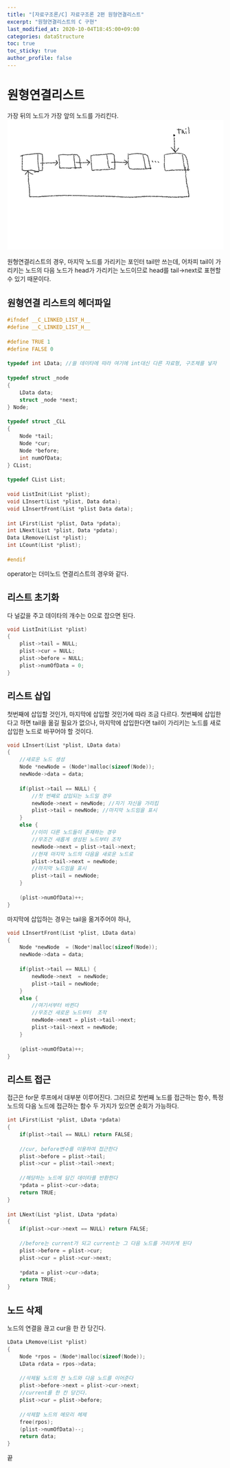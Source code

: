 ```yaml
---
title: "[자료구조론/C] 자료구조론 2편 원형연결리스트"
excerpt: "원형연결리스트의 C 구현"
last_modified_at: 2020-10-04T18:45:00+09:00
categories: dataStructure
toc: true
toc_sticky: true
author_profile: false
---
```

# 원형연결리스트

가장 뒤의 노드가 가장 앞의 노드를 가리킨다.
![CLinkedList](/assets/images/CLinkedList/CLinkedList.jpg)

원형연결리스트의 경우, 마지막 노드를 가리키는 포인터 tail만 쓰는데, 어차피 tail이 가리키는 노드의 다음 노드가 head가 가리키는 노드이므로 head를 tail->next로 표현할 수 있기 때문이다.

## 원형연결 리스트의 헤더파일

``` c
#ifndef __C_LINKED_LIST_H__
#define __C_LINKED_LIST_H__

#define TRUE 1
#define FALSE 0

typedef int LData; //쓸 데이타에 따라 여기에 int대신 다른 자료형, 구조체를 넣자

typedef struct _node
{
	LData data;
	struct _node *next;
} Node;

typedef struct _CLL
{
	Node *tail;
	Node *cur;
	Node *before;
	int numOfData;
} CList;

typedef CList List;

void ListInit(List *plist);
void LInsert(List *plist, Data data);
void LInsertFront(List *plist Data data);

int LFirst(List *plist, Data *pdata);
int LNext(List *plist, Data *pdata);
Data LRemove(List *plist);
int LCount(List *plist);

#endif
```

operator는 더미노드 연결리스트의 경우와 같다.

## 리스트 초기화

다 널값을 주고 데이타의 개수는 0으로 잡으면 된다.

``` c
void ListInit(List *plist)
{
	plist->tail = NULL;
	plist->cur = NULL;
	plist->before = NULL;
	plist->numOfData = 0;
}
```

## 리스트 삽입

첫번째에 삽입할 것인가, 마지막에 삽입할 것인가에 따라 조금 다르다.
첫번째에 삽입한다고 하면 tail을 옮길 필요가 없으나, 마지막에 삽입한다면 tail이 가리키는 노드를 새로 삽입한 노드로 바꾸어야 할 것이다.

``` c
void LInsert(List *plist, LData data)
{
	//새로운 노드 생성
	Node *newNode = (Node*)malloc(sizeof(Node));
	newNode->data = data;
	
	if(plist->tail == NULL) {
		//첫 번째로 삽입되는 노드일 경우
		newNode->next = newNode; //자기 자신을 가리킴
		plist->tail = newNode; //마지막 노드임을 표시
	}
	else {
		//이미 다른 노드들이 존재하는 경우
		//무조건 새롭게 생성된 노드부터 조작
		newNode->next = plist->tail->next;
		//현재 마지막 노드의 다음을 새로운 노드로
		plist->tail->next = newNode;
		//마지막 노드임을 표시
		plist->tail = newNode;
	}
	
	(plist->numOfData)++;
}
```

마지막에 삽입하는 경우는 tail을 옮겨주어야 하나,

``` c
void LInsertFront(List *plist, LData data)
{
	Node *newNode  = (Node*)malloc(sizeof(Node));
	newNode->data = data;
	
	if(plist->tail == NULL) {
		newNode->next  = newNode;
		plist->tail = newNode;
	}
	else {
		//여기서부터 바뀐다
		//무조건 새로운 노드부터  조작
		newNode->next = plist->tail->next;
		plist->tail->next = newNode;
	}
	
	(plist->numOfData)++;
}
```

## 리스트 접근

접근은 for문 루프에서 대부분 이루어진다. 그러므로 첫번째 노드를 접근하는 함수, 특정 노드의 다음 노드에 접근하는 함수 두 가지가 있으면 순회가 가능하다.

``` c
int LFirst(List *plist, LData *pdata)
{
	if(plist->tail == NULL) return FALSE;
	
	//cur, before변수를 이용하여 접근한다
	plist->before = plist->tail;
	plist->cur = plist->tail->next;
	
	//해당하는 노드에 담긴 데이타를 반환한다
	*pdata = plist->cur->data;
	return TRUE;
}

int LNext(List *plist, LData *pdata)
{
	if(plist->cur->next == NULL) return FALSE;
	
	//before는 current가 되고 current는 그 다음 노드를 가리키게 된다
	plist->before = plist->cur;
	plist->cur = plist->cur->next;
	
	*pdata = plist->cur->data;
	return TRUE;
}
```

## 노드 삭제

노드의 연결을 끊고 cur을 한 칸 당긴다.

``` c
LData LRemove(List *plist)
{
	Node *rpos = (Node*)malloc(sizeof(Node));
	LData rdata = rpos->data;
	
	//삭제될 노드의 전 노드와 다음 노드를 이어준다
	plist->before->next = plist->cur->next;
	//current를 한 칸 당긴다.
	plist->cur = plist->before;
	
	//삭제할 노드의 메모리 헤제
	free(rpos);
	(plist->numOfData)--;
	return data;
}
```

끝